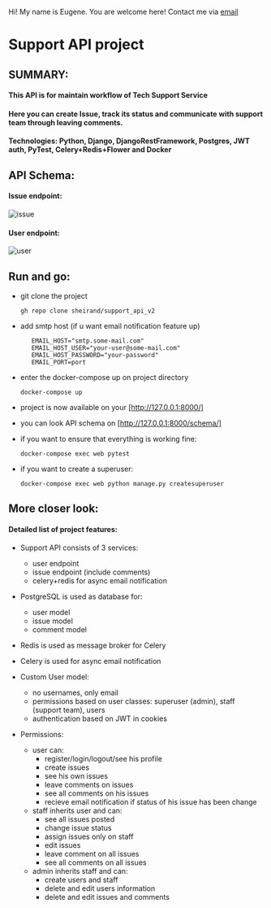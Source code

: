   Hi! My name is Eugene. You are welcome here! Contact me via [email](mailto:eugene.osakovich@gmail.com)
 
 # Support API project
 
 ## SUMMARY:
 #### This API is for maintain workflow of Tech Support Service

 #### Here you can create Issue, track its status and communicate with support team through leaving comments.
 
 #### Technologies: Python, Django, DjangoRestFramework, Postgres, JWT auth, PyTest, Celery+Redis+Flower and Docker
 
 ## API Schema:
 
#### Issue endpoint:
![issue](https://user-images.githubusercontent.com/67389118/173232316-d7cd043c-ca25-42b8-ac5c-e36680205c60.jpg)
#### User endpoint:
![user](https://user-images.githubusercontent.com/67389118/173232324-1fd31f0d-d3c1-421d-934b-b3349322c08d.jpg)

## Run and go:
- git clone the project
 
      gh repo clone sheirand/support_api_v2

- add smtp host (if u want email notification feature up)

  ```EMAIL_USE_TLS=True
     EMAIL_HOST="smtp.some-mail.com"
     EMAIL_HOST_USER="your-user@some-mail.com"
     EMAIL_HOST_PASSWORD="your-password"
     EMAIL_PORT=port
     ```
     
- enter the docker-compose up on project directory
    
      docker-compose up

- project is now available on your  [http://127.0.0.1:8000/]

- you can look API schema on [http://127.0.0.1:8000/schema/]

- if you want to ensure that everything is working fine:

      docker-compose exec web pytest
 
- if you want to create a superuser:
 
      docker-compose exec web python manage.py createsuperuser


## More closer look:

#### Detailed list of project features:

- Support API consists of 3 services:
  - user endpoint
  - issue endpoint (include comments)
  - celery+redis for async email notification
- PostgreSQL is used as database for:
  - user model
  - issue model
  - comment model
- Redis is used as message broker for Celery 
- Celery is used for async email notification
- Custom User model: 
  - no usernames, only email
  - permissions based on user classes: superuser (admin), staff (support team), users
  - authentication based on JWT in cookies

- Permissions:
  - user can:
    - register/login/logout/see his profile
    - create issues
    - see his own issues
    - leave comments on issues
    - see all comments on his issues
    - recieve email notification if status of his issue has been change
  - staff inherits user and can:
    - see all issues posted
    - change issue status
    - assign issues only on staff
    - edit issues
    - leave comment on all issues
    - see all comments on all issues
  - admin inherits staff and can:
    - create users and staff
    - delete and edit users information
    - delete and edit issues and comments

[email]: eugene.osakovich@gmail.com
